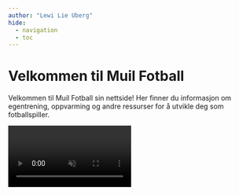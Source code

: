 ```yaml
---
author: "Lewi Lie Uberg"
hide:
  - navigation
  - toc
---
```


# Velkommen til Muil Fotball

<!-- Global site tag (gtag.js) - Google Analytics -->
<script async src="https://www.googletagmanager.com/gtag/js?id=G-X5TVX1RNG8"></script>
<script>
  window.dataLayer = window.dataLayer || [];
  function gtag(){dataLayer.push(arguments);}
  gtag('js', new Date());

  gtag('config', 'G-X5TVX1RNG8');
</script>

Velkommen til Muil Fotball sin nettside! Her finner du informasjon om egentrening, oppvarming og andre ressurser for å utvikle deg som fotballspiller.

<video autoplay loop muted controls width="250">
  <source src="https://github.com/lewiuberg/muil-fotball/blob/master/docs/assets/videos/navigering.mp4?raw=true" type="video/mp4">
  Din nettleser støtter dessverre ikke video.
</video>
